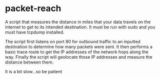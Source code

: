# packet-reach
A script that measures the distance in miles that your data travels on the internet to get to its intended destination. 
It must be run with sudo and you must have tcpdump installed.  

The script first listens on port 80 for outbound traffic to an inputted destination to determine how many packets were sent.
It then performs a basic trace route to get the IP addresses of the network hops along the way.
Finally the script will geolocate those IP addresses and measure the distance between them.

It is a bit slow...so be patient
